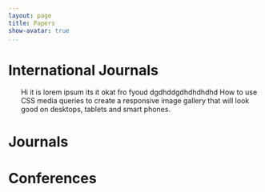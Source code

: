 ```yaml
---
layout: page
title: Papers
show-avatar: true
...
```


# International Journals
<div style="margin-left:5%;">Hi it is lorem ipsum its it okat fro fyoud dgdhddgdhdhdhdhd How to use CSS media queries to create a responsive image gallery that will look good on desktops, tablets and smart phones.
</div>

# Journals


# Conferences

